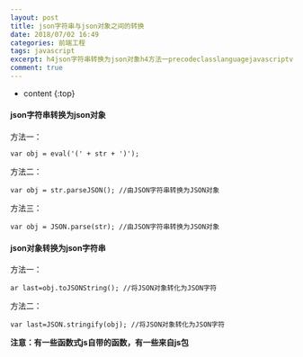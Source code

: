 ```yaml
---
layout: post
title: json字符串与json对象之间的转换
date: 2018/07/02 16:49
categories: 前端工程
tags: javascript
excerpt: h4json字符串转换为json对象h4方法一precodeclasslanguagejavascriptvarobjevalstrcodepre方法二precodeclasslanguagejavascriptvarobjstrparseJSON由JSON字符串转换为JSON对象codepre方法三precodeclasslanguagejavascriptvarobjJSONparsestr由
comment: true
---
```


* content
{:top}

#### json字符串转换为json对象

方法一：

    
    
    var obj = eval('(' + str + ')');
    

方法二：

    
    
    var obj = str.parseJSON(); //由JSON字符串转换为JSON对象
    

方法三：

    
    
    var obj = JSON.parse(str); //由JSON字符串转换为JSON对象
    

#### json对象转换为json字符串

方法一：

    
    
    ar last=obj.toJSONString(); //将JSON对象转化为JSON字符
    

方法二：

    
    
    var last=JSON.stringify(obj); //将JSON对象转化为JSON字符
    

**注意：有一些函数式js自带的函数，有一些来自js包**


    